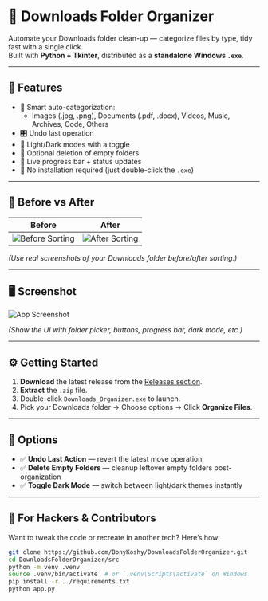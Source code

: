 # 📁 Downloads Folder Organizer

Automate your Downloads folder clean-up — categorize files by type, tidy fast with a single click.  
Built with **Python + Tkinter**, distributed as a **standalone Windows `.exe`**.

---

## 🚀 Features

- 🧠 Smart auto-categorization:
  - Images (.jpg, .png), Documents (.pdf, .docx), Videos, Music, Archives, Code, Others
- 🎛️ Undo last operation
- 🎨 Light/Dark modes with a toggle
- 🚫 Optional deletion of empty folders
- 🎥 Live progress bar + status updates
- 🍱 No installation required (just double-click the `.exe`)

---

## 🎯 Before vs After

| Before | After |
|:------:|:-----:|
| ![Before Sorting](./assets/before.png) | ![After Sorting](./assets/after.png) |

*(Use real screenshots of your Downloads folder before/after sorting.)*

---

## 🖥️ Screenshot

![App Screenshot](./assets/app_screenshot.png)

*(Show the UI with folder picker, buttons, progress bar, dark mode, etc.)*

---

## ⚙️ Getting Started

1. **Download** the latest release from the [Releases section](https://github.com/BonyKoshy/DownloadsFolderOrganizer/releases).
2. **Extract** the `.zip` file.
3. Double-click `Downloads_Organizer.exe` to launch.
4. Pick your Downloads folder → Choose options → Click **Organize Files**.

---

## 🧩 Options

- ✅ **Undo Last Action** — revert the latest move operation  
- ✅ **Delete Empty Folders** — cleanup leftover empty folders post-organization  
- ✅ **Toggle Dark Mode** — switch between light/dark themes instantly

---

## 🧰 For Hackers & Contributors

Want to tweak the code or recreate in another tech? Here’s how:

```bash
git clone https://github.com/BonyKoshy/DownloadsFolderOrganizer.git
cd DownloadsFolderOrganizer/src
python -m venv .venv
source .venv/bin/activate  # or `.venv\Scripts\activate` on Windows
pip install -r ../requirements.txt
python app.py

